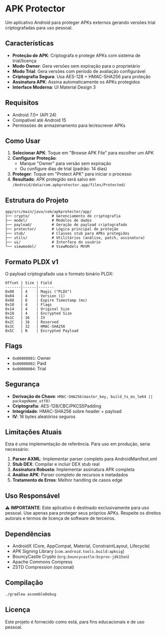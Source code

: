 # APK Protector

Um aplicativo Android para proteger APKs externos gerando versões trial criptografadas para uso pessoal.

## Características

- **Proteção de APK**: Criptografa e protege APKs com sistema de trial/licença
- **Modo Owner**: Gera versões sem expiração para o proprietário
- **Modo Trial**: Gera versões com período de avaliação configurável
- **Criptografia Segura**: Usa AES-128 + HMAC-SHA256 para proteção
- **Assinatura APK**: Assina automaticamente os APKs protegidos
- **Interface Moderna**: UI Material Design 3

## Requisitos

- Android 7.0+ (API 24)
- Compatível até Android 15
- Permissões de armazenamento para ler/escrever APKs

## Como Usar

1. **Selecionar APK**: Toque em "Browse APK File" para escolher um APK
2. **Configurar Proteção**:
   - Marque "Owner" para versão sem expiração
   - Ou configure dias de trial (padrão: 14 dias)
3. **Proteger**: Toque em "Protect APK" para iniciar o processo
4. **Resultado**: APK protegido será salvo em `/Android/data/com.apkprotector.app/files/Protected/`

## Estrutura do Projeto

```
app/src/main/java/com/apkprotector/app/
├── crypto/          # Gerenciamento de criptografia
├── model/           # Modelos de dados
├── payload/         # Geração de payload criptografado
├── protector/       # Lógica principal de proteção
├── stub/            # Classes stub para APKs protegidos
├── utils/           # Utilitários (análise, patch, assinatura)
├── ui/              # Interface do usuário
└── viewmodel/       # ViewModels MVVM
```

## Formato PLDX v1

O payload criptografado usa o formato binário PLDX:

```
Offset | Size | Field
-------|------|-------
0x00   | 4    | Magic ("PLDX")
0x04   | 4    | Version (1)
0x08   | 8    | Expire Timestamp (ms)
0x10   | 4    | Flags
0x14   | 4    | Original Size
0x18   | 4    | Encrypted Size
0x1C   | 16   | IV
0x2C   | 16   | Reserved
0x3C   | 32   | HMAC-SHA256
0x5C   | N    | Encrypted Payload
```

## Flags

- `0x00000001`: Owner
- `0x00000002`: Paid
- `0x00000004`: Trial

## Segurança

- **Derivação de Chave**: `HMAC-SHA256(master_key, build_ts_ms_le64 || packageName_utf8)`
- **Criptografia**: AES-128/CBC/PKCS5Padding
- **Integridade**: HMAC-SHA256 sobre header + payload
- **IV**: 16 bytes aleatórios seguros

## Limitações Atuais

Esta é uma implementação de referência. Para uso em produção, seria necessário:

1. **Parser AXML**: Implementar parser completo para AndroidManifest.xml
2. **Stub DEX**: Compilar e incluir DEX stub real
3. **Assinatura Robusta**: Implementar assinatura APK completa
4. **Análise APK**: Parser completo de recursos e metadados
5. **Tratamento de Erros**: Melhor handling de casos edge

## Uso Responsável

⚠️ **IMPORTANTE**: Este aplicativo é destinado exclusivamente para uso pessoal. Use apenas para proteger seus próprios APKs. Respeite os direitos autorais e termos de licença de software de terceiros.

## Dependências

- AndroidX (Core, AppCompat, Material, ConstraintLayout, Lifecycle)
- APK Signing Library (`com.android.tools.build:apksig`)
- BouncyCastle Crypto (`org.bouncycastle:bcprov-jdk15on`)
- Apache Commons Compress
- ZSTD Compression (opcional)

## Compilação

```bash
./gradlew assembleDebug
```

## Licença

Este projeto é fornecido como está, para fins educacionais e de uso pessoal.

